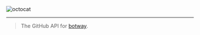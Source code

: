 <img alt="octocat" src="https://github.githubassets.com/images/icons/emoji/octocat.png" />

---

> The GitHub API for [botway](https://github.com/abdfnx/botway).

